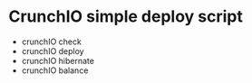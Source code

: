 # CrunchIO simple deploy script

* crunchIO check
* crunchIO deploy
* crunchIO hibernate
* crunchIO balance
